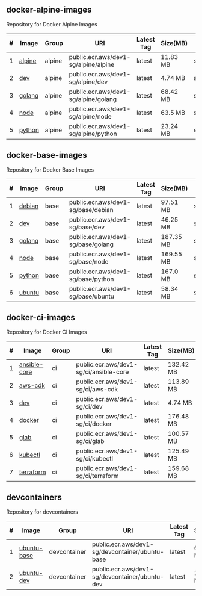 

## docker-alpine-images

Repository for Docker Alpine Images

| # | Image | Group | URI | Latest Tag | Size(MB) | SHA256 | Source | Last Push |
|---|---|---|---|---|---|---|---|---|
| 1 | [alpine](https://gallery.ecr.aws/dev1-sg/alpine/alpine) | alpine | public.ecr.aws/dev1-sg/alpine/alpine | latest | 11.83 MB | sha256:792364993c486cd8c38b40a16634e495e43d76964f53e3d41023955b7d1c2691 | [Source](https://github.com/dev1-sg/docker-alpine-images/tree/main/src/alpine) | 2025-08-20T00:10:31+08:00 |
| 2 | [dev](https://gallery.ecr.aws/dev1-sg/alpine/dev) | alpine | public.ecr.aws/dev1-sg/alpine/dev | latest | 4.74 MB | sha256:fc6b54cd39434721f8c19d30bc4f5cf3c14999f03def44a3c56f2a1f5389afec | [Source](https://github.com/dev1-sg/docker-alpine-images/tree/main/src/dev) | 2025-08-20T21:16:34+08:00 |
| 3 | [golang](https://gallery.ecr.aws/dev1-sg/alpine/golang) | alpine | public.ecr.aws/dev1-sg/alpine/golang | latest | 68.42 MB | sha256:e8ec6642f61b0eebb56bc619eba285238b26fc4165169c1b5d81907cf7c2ba14 | [Source](https://github.com/dev1-sg/docker-alpine-images/tree/main/src/golang) | 2025-08-20T21:27:12+08:00 |
| 4 | [node](https://gallery.ecr.aws/dev1-sg/alpine/node) | alpine | public.ecr.aws/dev1-sg/alpine/node | latest | 63.5 MB | sha256:031b106b584e31bba217267aca84d9aa7105f5d5249d5f62fe9a080fad7264b7 | [Source](https://github.com/dev1-sg/docker-alpine-images/tree/main/src/node) | 2025-08-20T00:10:44+08:00 |
| 5 | [python](https://gallery.ecr.aws/dev1-sg/alpine/python) | alpine | public.ecr.aws/dev1-sg/alpine/python | latest | 23.24 MB | sha256:044b2905dd242dcf75e027e59dbff3a3418987c28840b0b76e8971bc0e6cead2 | [Source](https://github.com/dev1-sg/docker-alpine-images/tree/main/src/python) | 2025-08-20T00:10:16+08:00 |



## docker-base-images

Repository for Docker Base Images

| # | Image | Group | URI | Latest Tag | Size(MB) | SHA256 | Source | Last Push |
|---|---|---|---|---|---|---|---|---|
| 1 | [debian](https://gallery.ecr.aws/dev1-sg/base/debian) | base | public.ecr.aws/dev1-sg/base/debian | latest | 97.51 MB | sha256:7c67e431118f70e86c18389475871589f2cf41112e24db297c8ab31fc6df0776 | [Source](https://github.com/dev1-sg/docker-base-images/tree/main/src/debian) | 2025-08-18T00:02:56+08:00 |
| 2 | [dev](https://gallery.ecr.aws/dev1-sg/base/dev) | base | public.ecr.aws/dev1-sg/base/dev | latest | 46.25 MB | sha256:8ccd78f2b829b8624f859a0749ac9aaae13083ee3836237c17e64fc6e00b1c8a | [Source](https://github.com/dev1-sg/docker-base-images/tree/main/src/dev) | 2025-08-18T00:01:03+08:00 |
| 3 | [golang](https://gallery.ecr.aws/dev1-sg/base/golang) | base | public.ecr.aws/dev1-sg/base/golang | latest | 187.35 MB | sha256:760d35495422ca3a3fada3bb38ba3f8e9a3cedeefa08bbac0b04c5931651fccc | [Source](https://github.com/dev1-sg/docker-base-images/tree/main/src/golang) | 2025-08-20T21:29:45+08:00 |
| 4 | [node](https://gallery.ecr.aws/dev1-sg/base/node) | base | public.ecr.aws/dev1-sg/base/node | latest | 169.55 MB | sha256:be07f850bf6adb916d44fe335dd969b0f0ff6638622d2ed484e419c6811468d1 | [Source](https://github.com/dev1-sg/docker-base-images/tree/main/src/node) | 2025-08-18T00:03:37+08:00 |
| 5 | [python](https://gallery.ecr.aws/dev1-sg/base/python) | base | public.ecr.aws/dev1-sg/base/python | latest | 167.0 MB | sha256:246aa3834f02935bb4e5a8008704cf9652dbef1d286c237c2a1780aa6a430719 | [Source](https://github.com/dev1-sg/docker-base-images/tree/main/src/python) | 2025-08-18T00:03:44+08:00 |
| 6 | [ubuntu](https://gallery.ecr.aws/dev1-sg/base/ubuntu) | base | public.ecr.aws/dev1-sg/base/ubuntu | latest | 58.34 MB | sha256:86f6b200b605955cdeab8fce28a2dd6c18e74f73dc055b25ddbc61c5b2aa6f08 | [Source](https://github.com/dev1-sg/docker-base-images/tree/main/src/ubuntu) | 2025-08-18T00:04:37+08:00 |



## docker-ci-images

Repository for Docker CI Images

| # | Image | Group | URI | Latest Tag | Size(MB) | SHA256 | Source | Last Push |
|---|---|---|---|---|---|---|---|---|
| 1 | [ansible-core](https://gallery.ecr.aws/dev1-sg/ci/ansible-core) | ci | public.ecr.aws/dev1-sg/ci/ansible-core | latest | 132.42 MB | sha256:4123b4c44738e70da3280d76a70ab1e4d76daeb1109c10677fb80772bbca1d4e | [Source](https://github.com/dev1-sg/docker-ci-images/tree/main/src/ansible-core) | 2025-08-21T00:26:04+08:00 |
| 2 | [aws-cdk](https://gallery.ecr.aws/dev1-sg/ci/aws-cdk) | ci | public.ecr.aws/dev1-sg/ci/aws-cdk | latest | 113.89 MB | sha256:7d9c34145ff72f1debff4dfea8b24b555d1a0984b84428ab4f7133d1c50ff86d | [Source](https://github.com/dev1-sg/docker-ci-images/tree/main/src/aws-cdk) | 2025-08-20T00:59:56+08:00 |
| 3 | [dev](https://gallery.ecr.aws/dev1-sg/ci/dev) | ci | public.ecr.aws/dev1-sg/ci/dev | latest | 4.74 MB | sha256:ec50ee031765bc4a66bd5ac5c4e23f7ebc41cdc17fb6ed99a3a9052862e2891c | [Source](https://github.com/dev1-sg/docker-ci-images/tree/main/src/dev) | 2025-08-21T00:23:12+08:00 |
| 4 | [docker](https://gallery.ecr.aws/dev1-sg/ci/docker) | ci | public.ecr.aws/dev1-sg/ci/docker | latest | 176.48 MB | sha256:2b0066ee42ff66c4652a08dd9310ac6ad672a112489ac9ce3de4906547ece1df | [Source](https://github.com/dev1-sg/docker-ci-images/tree/main/src/docker) | 2025-08-20T00:51:38+08:00 |
| 5 | [glab](https://gallery.ecr.aws/dev1-sg/ci/glab) | ci | public.ecr.aws/dev1-sg/ci/glab | latest | 100.57 MB | sha256:4aebd1530fb669aa3ffca5747229df9b813097b53c4c1737e57c4b6a2f16c7a3 | [Source](https://github.com/dev1-sg/docker-ci-images/tree/main/src/glab) | 2025-08-21T00:23:42+08:00 |
| 6 | [kubectl](https://gallery.ecr.aws/dev1-sg/ci/kubectl) | ci | public.ecr.aws/dev1-sg/ci/kubectl | latest | 125.49 MB | sha256:3a45d6e19a988f086bf6e5ac19d65e23856da69c8635123339ba1e4f8e91146f | [Source](https://github.com/dev1-sg/docker-ci-images/tree/main/src/kubectl) | 2025-08-21T00:23:42+08:00 |
| 7 | [terraform](https://gallery.ecr.aws/dev1-sg/ci/terraform) | ci | public.ecr.aws/dev1-sg/ci/terraform | latest | 159.68 MB | sha256:8f43dc0a29169fe5a0c851c6ff31a8908d9987f9c9af81b799ba5e354553ee77 | [Source](https://github.com/dev1-sg/docker-ci-images/tree/main/src/terraform) | 2025-08-21T00:24:10+08:00 |



## devcontainers

Repository for devcontainers

| # | Image | Group | URI | Latest Tag | Size(MB) | SHA256 | Source | Last Push |
|---|---|---|---|---|---|---|---|---|
| 1 | [ubuntu-base](https://gallery.ecr.aws/dev1-sg/devcontainer/ubuntu-base) | devcontainer | public.ecr.aws/dev1-sg/devcontainer/ubuntu-base | latest | 61.46 MB | sha256:c6787e6abe200348ae8184ae1805e4194033737c0e8d4fe4719a3d24447c90e2 | [Source](https://github.com/dev1-sg/devcontainers/tree/main/src/ubuntu-base) | 2025-08-14T00:08:12+08:00 |
| 2 | [ubuntu-dev](https://gallery.ecr.aws/dev1-sg/devcontainer/ubuntu-dev) | devcontainer | public.ecr.aws/dev1-sg/devcontainer/ubuntu-dev | latest | 172.36 MB | sha256:0598988fe097dcdcfecd5897e9a554634828d73592e56982901160312c65d05a | [Source](https://github.com/dev1-sg/devcontainers/tree/main/src/ubuntu-dev) | 2025-08-14T00:11:10+08:00 |



